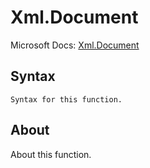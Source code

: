 ---
---

# Xml.Document

Microsoft Docs: [Xml.Document](https://docs.microsoft.com/en-us/powerquery-m/xml-document)

## Syntax

```powerquery-m
Syntax for this function.
```

## About

About this function.

